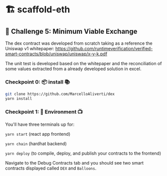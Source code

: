 # 🏗 scaffold-eth

## 🚩 Challenge 5: Minimum Viable Exchange


The dex contract was developed from scratch taking as a reference the Uniswap v1 whitepaper: https://github.com/runtimeverification/verified-smart-contracts/blob/uniswap/uniswap/x-y-k.pdf

The unit test is developed based on the whitepaper and the reconciliation of some values extracted from a already developed solution in excel.

### Checkpoint 0: 📦 install 📚

```bash
git clone https://github.com/MarcelloAliverti/dex
yarn install
```


### Checkpoint 1: 🔭 Environment 📺

You'll have three terminals up for:

`yarn start` (react app frontend)

`yarn chain` (hardhat backend)

`yarn deploy` (to compile, deploy, and publish your contracts to the frontend)

Navigate to the Debug Contracts tab and you should see two smart contracts displayed called `DEX` and `Balloons`.

